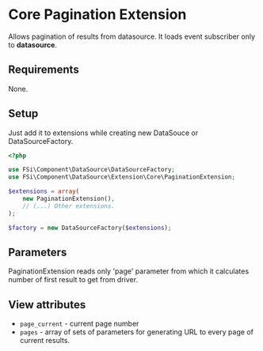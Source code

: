 # Core Pagination Extension #

Allows pagination of results from datasource. It loads event subscriber only to **datasource**.

## Requirements ##

None.

## Setup ##

Just add it to extensions while creating new DataSouce or DataSourceFactory.

``` php
<?php

use FSi\Component\DataSource\DataSourceFactory;
use FSi\Component\DataSource\Extension\Core\PaginationExtension;

$extensions = array(
    new PaginationExtension(),
    // (...) Other extensions.
);

$factory = new DataSourceFactory($extensions);

```

## Parameters ##

PaginationExtension reads only 'page' parameter from which it calculates number of first result to get from driver.

## View attributes ##

* ``page_current`` - current page number
* ``pages`` - array of sets of parameters for generating URL to every page of current results.
